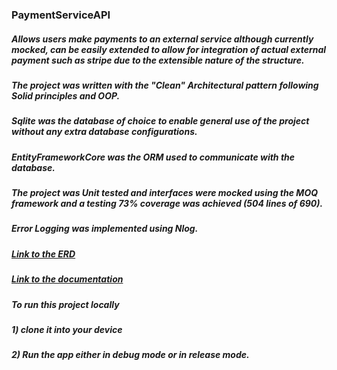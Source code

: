 ### PaymentServiceAPI

##### Allows users make payments to an external service although currently mocked, can be easily extended to allow for integration of actual external payment such as stripe due to the extensible nature of the structure.
##### The project was written with the "Clean" Architectural pattern following Solid principles and OOP.
##### Sqlite was the database of choice to enable general use of the project without any extra database configurations.
##### EntityFrameworkCore was the ORM used to communicate with the database.
##### The project was Unit tested and interfaces were mocked using the MOQ framework and a testing 73% coverage was achieved (504 lines of 690).
##### Error Logging was implemented using Nlog.

##### [Link to the ERD](https://drive.google.com/file/d/1Epv-Mg6DUzyyH8yq7ct_Duey5tRwNSmi/view?usp=sharing)
##### [Link to the documentation](https://docs.google.com/document/d/1BzDBQ95DrE0_ioyN739GBZbTNBpiR1gPROw97bNyiNk/edit?usp=sharing)

##### To run this project locally
##### 1) clone it into your device
##### 2) Run the app either in debug mode or in release mode.
